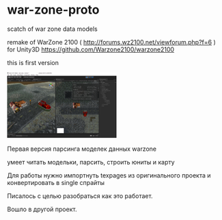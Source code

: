 # war-zone-proto
scatch of war zone data models

remake of WarZone 2100 ( http://forums.wz2100.net/viewforum.php?f=6 ) for Unity3D
https://github.com/Warzone2100/warzone2100

this is first version

<img src="https://github.com/UncleJey/war-zone-proto/blob/master/Pics/1486394136190534103.png?raw=true" width="256px">

Первая версия парсинга моделек данных warzone

умеет читать модельки, парсить, строить юниты и карту

Для работы нужно импортнуть texpages из оригинального проекта и конвертировать в single спрайты

Писалось с целью разобраться как это работает.

Вошло в другой проект.
